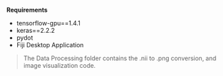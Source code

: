 
**Requirements**
- tensorflow-gpu==1.4.1
- keras==2.2.2
- pydot
- Fiji Desktop Application
> The Data Processing folder contains the .nii to .png conversion, and image visualization code.